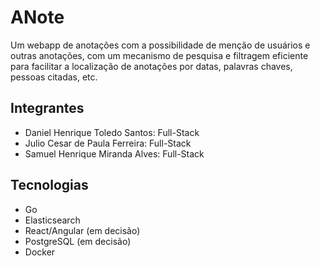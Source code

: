 # ANote
Um webapp de anotações com a possibilidade de menção de usuários e outras anotações, com um mecanismo de pesquisa e filtragem eficiente para facilitar a localização de anotações por datas, palavras chaves, pessoas citadas, etc.

## Integrantes
- Daniel Henrique Toledo Santos: Full-Stack
- Julio Cesar de Paula Ferreira: Full-Stack
- Samuel Henrique Miranda Alves: Full-Stack

## Tecnologias
- Go
- Elasticsearch
- React/Angular (em decisão)
- PostgreSQL (em decisão)
- Docker

